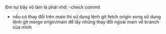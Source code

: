 Đm tụi bây vô làm là phải nhớ: 
-check commit
- nếu có thay đổi trên main thì sử dụng lệnh git fetch origin xong sử dụng lệnh git merge origin/main để lấy những thay đổi ngoài main về branch của mình
